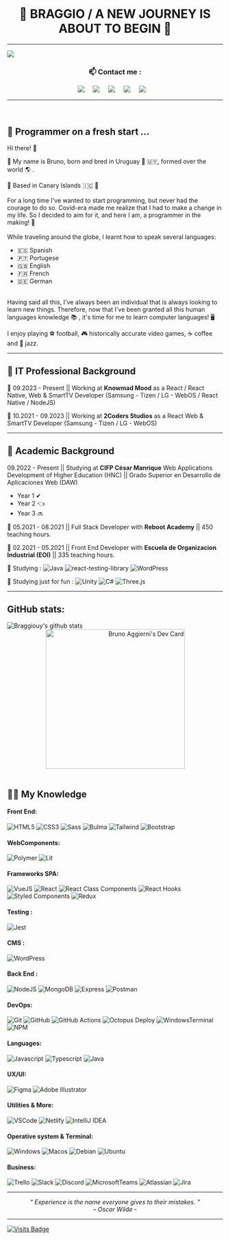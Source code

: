 <h1 align="center"> 🚶 BRAGGIO / A NEW JOURNEY IS ABOUT TO BEGIN 🥇 </h1>


<hr>

![](https://www.codewars.com/users/Braggiouy/badges/micro)


### <p align="center">📫 Contact me :</p>

<p align="center">
  <a target="_blank"href="https://www.linkedin.com/in/bruno-aggierni/"><img src="https://img.shields.io/badge/linkedin-%230077B5.svg?&style=for-the-badge&logo=linkedin&logoColor=white" /></a>&nbsp;&nbsp;&nbsp;&nbsp;
  <a target="_blank"href="https://twitter.com/BruAggierni"><img src="https://img.shields.io/badge/twitter-%231DA1F2.svg?&style=for-the-badge&logo=twitter&logoColor=white" /></a>&nbsp;&nbsp;&nbsp;&nbsp;
  <a href="mailto:bruno.aggierni@gmail.com?subject=Hello%20Bruno,%20I%20contact%20you%20from%20Github"><img src="https://img.shields.io/badge/gmail-%23D14836.svg?&style=for-the-badge&logo=gmail&logoColor=white" /></a>&nbsp;&nbsp;&nbsp;&nbsp;
  <a href="https://www.instagram.com/bru.aggio_/"><img src="https://img.shields.io/badge/-Instagram-E4405F?style=for-the-badge&logo=instagram&logoColor=white" /></a>&nbsp;&nbsp;&nbsp;&nbsp;
  <a href="https://discordapp.com/users/702517624319377499"><img src="https://img.shields.io/badge/-Discord-5865F2?style=for-the-badge&logo=discord&logoColor=white" /></a>&nbsp;&nbsp;&nbsp;&nbsp;
</p>

<hr>


<br>

## 🔰 Programmer on a fresh start ...


Hi there! 🤙 

📢 My name is Bruno, born and bred in Uruguay 🧉 🇺🇾, formed over the world 🌎 . 

📌 Based in Canary Islands 🇮🇨 🌴
<br>
<br>
For a long time I've wanted to start programming, but never had the courage to do so. Covid-era made me realize that I had to make a change in my life. So I decided to aim for it, and here I am, a programmer in the making! 👊
<br>
<br>
While traveling around the globe, I learnt how to speak several languages:

- 🇪🇸 Spanish
- 🇵🇹 Portugese
- 🇬🇧 English
- 🇫🇷 French
- 🇩🇪 German

<br>
Having said all this, I've always been an individual that is always looking to learn new things. Therefore, now that I've been granted all this human languages knowledge 📚 , it's time for me to learn computer languages! 🖥️ 

I enjoy playing ⚽ football, 🎮 historically accurate video games, ☕ coffee and 🎷 jazz. 

<hr>

## 🏢 IT Professional Background

🏢 09.2023 - Present || Working at **Knowmad Mood** as a React / React Native, Web & SmartTV Developer (Samsung - Tizen / LG - WebOS / React Native / NodeJS)

🏢 10.2021 - 09.2023 || Working at **2Coders Studios** as a React Web & SmartTV Developer (Samsung - Tizen / LG - WebOS)

<hr>

## 📖 Academic Background

09.2022 - Present || Studying at **CIFP César Manrique** Web Applications Development of Higher Education (HNC) || Grado Superior en Desarrollo de Aplicaciones Web (DAW) 
* Year 1 ✔
* Year 2 👈
* Year 3 🔜

🥇 05.2021 - 08.2021 || Full Stack Developer with **Reboot Academy** || 450 teaching hours.

🥇 02.2021 - 05.2021 || Front End Developer with **Escuela de Organizacion Industrial (EOI)** || 335 teaching hours.


📖 Studying :  ![Java](https://img.shields.io/badge/-Java-007396?style=flat&logo=openjdk&logoColor=white) ![react-testing-library](https://img.shields.io/badge/-react--testing--library-E33332?style=flat&logo=testing-library&logoColor=white)
 ![WordPress](https://img.shields.io/badge/-WordPress-21759B?style=flat&logo=wordpress&logoColor=white) 

📖 Studying just for fun : ![Unity](https://img.shields.io/badge/-Unity-000000?style=flat&logo=unity&logoColor=white) ![C#](https://img.shields.io/badge/-C%23-239120?style=flat&logo=c-sharp&logoColor=white) ![Three.js](https://img.shields.io/badge/-Three.js-000000?style=flat&logo=three.js&logoColor=white)

<hr>



## GitHub stats:

<div align="center">
      <img align="left" src="https://github-profile-summary-cards.vercel.app/api/cards/repos-per-language?username=braggiouy&theme=nord_dark" alt="Braggiouy's github stats" /> 
     <!--- <img align="left" src="https://github-readme-stats.vercel.app/api/top-langs?username=braggiouy&show_icons=true&locale=en&layout=compact&theme=react" alt="Braggiouy's github stats"  /> --->
      <a align="right" href="https://app.daily.dev/braggio">
        <img  src="https://api.daily.dev/devcards/a67592ad065b47f0a7d6d76ef80b08ef.png?r=myd" width="325" alt="Bruno Aggierni's Dev Card" />
      </a>
</div>
<!---
    <td style="border: none; padding: 0;">
      <img src="https://github-readme-stats.vercel.app/api?username=Braggiouy&count_private=true&show_icons=true&theme=vue-dark&line_height=33" />
   </td>
--->

<br>


## 👨‍🎓 My Knowledge 

#### Front End:

![HTML5](https://img.shields.io/badge/-HTML5-E34F26?style=flat&logo=html5&logoColor=white)
![CSS3](https://img.shields.io/badge/-CSS3-1572B6?style=flat&logo=css3)
![Sass](https://img.shields.io/badge/-Sass-CC6699?style=flat&logo=sass&logoColor=white)
![Bulma](http://img.shields.io/badge/-Bulma-00D1B2?style=flat&logo=bulma&logoColor=white)
![Tailwind](https://img.shields.io/badge/-Tailwind-38B2AC?style=flat&logo=tailwind-css&logoColor=white)
![Bootstrap](https://img.shields.io/badge/-Bootstrap-7952B3?style=flat&logo=bootstrap&logoColor=white)

#### WebComponents:

![Polymer](https://img.shields.io/badge/-Polymer%20Project-FF4470?style=flat&logo=polymerproject&logoColor=white)
![Lit](https://img.shields.io/badge/-Lit-324FFF?style=flat&logo=lit&logoColor=white)

#### Frameworks SPA:

![VueJS](https://img.shields.io/badge/-VueJS-4FC08D?style=flat&logo=vuedotjs&logoColor=white)
![React](https://img.shields.io/badge/-React-61DAFB?style=flat&logo=react&logoColor=white)
![React Class Components](https://img.shields.io/badge/-React%20Class%20Components-61DAFB?style=flat&logo=react&logoColor=white)
![React Hooks](https://img.shields.io/badge/-React%20Hooks-61DAFB?style=flat&logo=react&logoColor=white)
![Styled Components](https://img.shields.io/badge/-Styled%20Components-DB7093?style=flat&logo=styled-components&logoColor=white)
![Redux](https://img.shields.io/badge/-Redux-764ABC?style=flat&logo=redux&logoColor=white)

#### Testing :
![Jest](https://img.shields.io/badge/-Jest-C21325?style=flat&logo=jest&logoColor=white)

#### CMS : 

![WordPress](https://img.shields.io/badge/-WordPress-21759B?style=flat&logo=wordpress&logoColor=white)

#### Back End :

![NodeJS](https://img.shields.io/badge/-NodeJS-339933?style=flat&logo=nodedotjs&logoColor=white)
![MongoDB](https://img.shields.io/badge/-Mongo-47A248?style=flat&logo=mongodb&logoColor=white)
![Express](https://img.shields.io/badge/-Express-000000?style=flat&logo=express&logoColor=white)
![Postman](https://img.shields.io/badge/-Postman-FF6C37?style=flat&logo=postman&logoColor=white)

#### DevOps:

![Git](https://img.shields.io/badge/-Git-F05032?style=flat&logo=git&logoColor=white)
![GitHub](https://img.shields.io/badge/-Github-181717?style=flat&logo=github&logoColor=white)
![GitHub Actions](https://img.shields.io/badge/-GitHub%20Actions-2088FF?style=flat&logo=github-actions&logoColor=white)
![Octopus Deploy](https://img.shields.io/badge/-Octopus%20Deploy-2F93E0?style=flat&logo=octopus-deploy&logoColor=white)
![WindowsTerminal](https://img.shields.io/badge/Windows%20Terminal-4D4D4D?style=flat&logo=windows-terminal&logoColor=white)
![NPM](https://img.shields.io/badge/-NPM-CB3837?style=flat&logo=npm&logoColor=white)

#### Languages:

![Javascript](https://img.shields.io/badge/-Javascript-F7DF1E?style=flat&logo=javascript&logoColor=white)
![Typescript](https://img.shields.io/badge/-Typescript-3178C6?style=flat&logo=typescript&logoColor=white)
![Java](https://img.shields.io/badge/-Java-007396?style=flat&logo=openjdk&logoColor=white)


#### UX/UI:

![Figma](https://img.shields.io/badge/-Figma-F24E1E?style=flat&logo=figma&logoColor=white)
![Adobe Illustrator](https://img.shields.io/badge/-Illustrator-FF9A00?style=flat&logo=adobe-illustrator&logoColor=white)

#### Utilities & More:

![VSCode](https://img.shields.io/badge/-VSCode-007ACC?style=flat&logo=visual-studio-code&logoColor=white)
![Netlify](https://img.shields.io/badge/-Netlify-00C7B7?style=flat&logo=Netlify&logoColor=white)
![IntelliJ IDEA](https://img.shields.io/badge/-IntelliJ%20IDEA-000000?style=flat&logo=intellij-idea&logoColor=white)

#### Operative system & Terminal:

![Windows](https://img.shields.io/badge/-Windows-0078D6?style=flat&logo=windows&logoColor=white)
![Macos](https://img.shields.io/badge/-MacOS-000000?style=flat&logo=macos&logoColor=white)
![Debian](https://img.shields.io/badge/-Debian-A81D33?style=flat&logo=debian&logoColor=white)
![Ubuntu](https://img.shields.io/badge/-Ubuntu-E95420?style=flat&logo=ubuntu&logoColor=white)

#### Business:

![Trello](https://img.shields.io/badge/-Trello-0079BF?style=flat&logo=trello&logoColor=white)
![Slack](https://img.shields.io/badge/-Slack-4A154B?style=flat&logo=slack&logoColor=white)
![Discord](https://img.shields.io/badge/-Discord-7289DA?style=flat&logo=discord&logoColor=white)
![MicrosoftTeams](https://img.shields.io/badge/-Microsoft%20Teams-6264A7?style=flat&logo=microsoftteams&logoColor=white)
![Atlassian](https://img.shields.io/badge/-atlassian-0052CC?style=flat&logo=atlassian&logoColor=white)
![Jira](https://img.shields.io/badge/-jira-0052CC?style=flat&logo=jira&logoColor=white)

<hr>
<p align="center">
   <i> “ Experience is the name everyone gives to their mistakes. ” </i>
   <br>
   <i> – Oscar Wilde - </i>
   <br>
</p> 
<hr>

[![Visits Badge](https://badges.strrl.dev/visits/Braggiouy/braggiouy)](https://badges.strrl.dev)




















